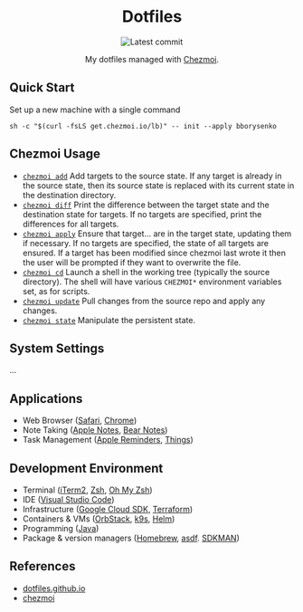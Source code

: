 <div align="center">

# Dotfiles

![Latest commit](https://img.shields.io/github/last-commit/bborysenko/dotfiles?style=flat)

My dotfiles managed with [Chezmoi](https://www.chezmoi.io).

</div>

## Quick Start

Set up a new machine with a single command

```
sh -c "$(curl -fsLS get.chezmoi.io/lb)" -- init --apply bborysenko
```

## Chezmoi Usage

- [`chezmoi add`](https://www.chezmoi.io/reference/commands/add/) Add targets to the source state. If any target is already in the source state, then its source state is replaced with its current state in the destination directory.
- [`chezmoi diff`](https://www.chezmoi.io/reference/commands/diff/) Print the difference between the target state and the destination state for targets. If no targets are specified, print the differences for all targets.
- [`chezmoi apply`](https://www.chezmoi.io/reference/commands/apply/) Ensure that target... are in the target state, updating them if necessary. If no targets are specified, the state of all targets are ensured. If a target has been modified since chezmoi last wrote it then the user will be prompted if they want to overwrite the file.
- [`chezmoi cd`](https://www.chezmoi.io/reference/commands/cd/) Launch a shell in the working tree (typically the source directory). The shell will have various `CHEZMOI*` environment variables set, as for scripts.
- [`chezmoi update`](https://www.chezmoi.io/reference/commands/update/) Pull changes from the source repo and apply any changes.
- [`chezmoi state`](https://www.chezmoi.io/reference/commands/state/) Manipulate the persistent state.

## System Settings

...

## Applications

- Web Browser ([Safari](https://www.apple.com/safari/), [Chrome](https://www.google.com/))
- Note Taking ([Apple Notes](https://apps.apple.com/us/app/notes/id1110145109), [Bear Notes](https://bear.app))
- Task Management ([Apple Reminders](https://apps.apple.com/us/app/reminders/id1108187841), [Things](https://culturedcode.com/things/))

## Development Environment

- Terminal ([iTerm2](https://iterm2.com), [Zsh](https://www.zsh.org), [Oh My Zsh](https://ohmyz.sh))
- IDE ([Visual Studio Code](https://code.visualstudio.com/))
- Infrastructure ([Google Cloud SDK](https://cloud.google.com/sdk), [Terraform](https://www.terraform.io/))
- Containers & VMs ([OrbStack](https://orbstack.dev), [k9s](https://k9scli.io/), [Helm](https://helm.sh/))
- Programming ([Java](https://www.java.com/))
- Package & version managers ([Homebrew](https://brew.sh/), [asdf](https://asdf-vm.com/). [SDKMAN](https://sdkman.io/))

## References

- [dotfiles.github.io](https://dotfiles.github.io)
- [chezmoi](https://www.chezmoi.io)
